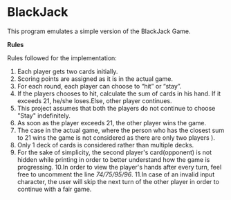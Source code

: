 # BlackJack

This program emulates a simple version of the BlackJack Game.

**Rules**

Rules followed for the implementation:
1. Each player gets two cards initially. 
2. Scoring points are assigned as it is in the actual game.
3. For each round, each player can choose to “hit” or “stay”.
4. If the players chooses to hit, calculate the sum of cards in his hand. If it exceeds 21, he/she loses.Else, other player 
   continues.
5. This project assumes that both the players do not continue to choose "Stay" indefinitely.
6. As soon as the player exceeds 21, the other player wins the game.
7. The case in the actual game, where the person who has the closest sum to 21 wins the game is not considered as there are 
   only two players ).
8. Only 1 deck of cards is considered rather than multiple decks.
9. For the sake of simplicity, the second player's card(opponent) is not hidden while printing in order to better 
   understand how the game is progressing. 
10.In order to view the player's hands after every turn, feel free to uncomment the line *74/75/95/96*.
11.In case of an invalid input character, the user will skip the next turn of the other player in order to continue with a 
   fair game. 
